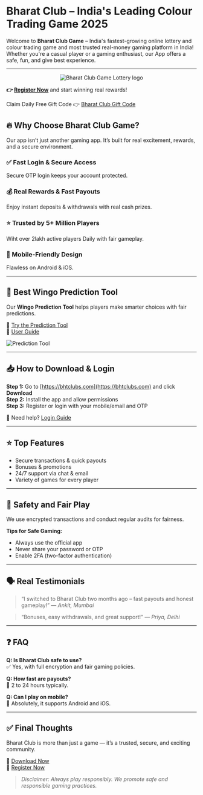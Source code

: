 # Bharat Club – India's Leading Colour Trading Game 2025

Welcome to **Bharat Club Game** – India's fastest-growing online lottery and colour trading game and most trusted real-money gaming platform in India! Whether you're a casual player or a gaming enthusiast, our App offers a safe, fun, and give best experience.

---
<p align="center">
    <img src="https://bhtclubs.com/wp-content/uploads/2025/05/photo_2025-04-21_19-55-25.webp" alt="Bharat Club Game Lottery logo" style="max-width: 100%; height: auto;">
  </a>
</p>

**👉 [Register Now](https://www.bharatclub.pro/#/register?invitationCode=831582802852)** and start winning real rewards!

Claim Daily Free Gift Code 👉 [Bharat Club Gift Code](https://t.me/JennybhtBot)

## 🔥 Why Choose Bharat Club Game?

Our app isn’t just another gaming app. It’s built for real excitement, rewards, and a secure environment.

### ✅ Fast Login & Secure Access  
Secure OTP login keeps your account protected.

### 💰 Real Rewards & Fast Payouts  
Enjoy instant deposits & withdrawals with real cash prizes.

### ⭐ Trusted by 5+ Million Players  
Wiht over 2lakh active players Daily with fair gameplay.

### 📱 Mobile-Friendly Design  
Flawless on Android & iOS.

---

## 🧠 Best Wingo Prediction Tool

Our **Wingo Prediction Tool** helps players make smarter choices with fair predictions.

🔗 [Try the Prediction Tool](https://bhtclubs.com/bht-club-wingo-color-prediction-game/)  
📘 [User Guide](https://bhtclubs.com/2025/05/05/bharat-club-prediction/)

![Prediction Tool](https://i0.wp.com/bhtclubs.com/wp-content/uploads/2025/05/Prediction-Result.webp?resize=1504%2C752&ssl=1)

---

## 📥 How to Download & Login

**Step 1:** Go to [https://bhtclubs.com](https://bhtclubs.com) and click **Download**  
**Step 2:** Install the app and allow permissions  
**Step 3:** Register or login with your mobile/email and OTP  

🔑 Need help? [Login Guide](https://bharatclub.co/)

---

## ⭐ Top Features

- Secure transactions & quick payouts  
- Bonuses & promotions  
- 24/7 support via chat & email  
- Variety of games for every player

---

## 🔐 Safety and Fair Play

We use encrypted transactions and conduct regular audits for fairness.

**Tips for Safe Gaming:**
- Always use the official app
- Never share your password or OTP
- Enable 2FA (two-factor authentication)

---

## 🗣️ Real Testimonials

> “I switched to Bharat Club two months ago – fast payouts and honest gameplay!” — *Ankit, Mumbai*

> “Bonuses, easy withdrawals, and great support!” — *Priya, Delhi*

---

## ❓ FAQ

**Q: Is Bharat Club safe to use?**  
✅ Yes, with full encryption and fair gaming policies.

**Q: How fast are payouts?**  
💸 2 to 24 hours typically.

**Q: Can I play on mobile?**  
📱 Absolutely, it supports Android and iOS.

---

## ✅ Final Thoughts

Bharat Club is more than just a game — it’s a trusted, secure, and exciting community.

🎯 [Download Now](https://bhtclubs.com)  
📝 [Register Now](http://www.bharatclub.top/#/register?invitationCode=831582802852)

> *Disclaimer: Always play responsibly. We promote safe and responsible gaming practices.*
